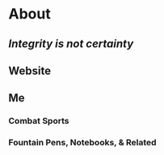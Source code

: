 # About
## *Integrity is not certainty*
## Website
## Me
### Combat Sports
### Fountain Pens, Notebooks, &amp; Related